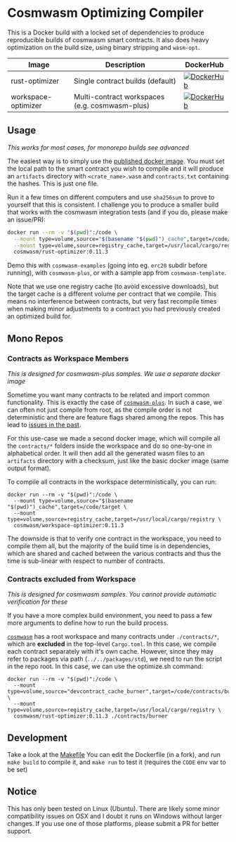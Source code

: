 # Cosmwasm Optimizing Compiler

This is a Docker build with a locked set of dependencies to produce
reproducible builds of cosmwasm smart contracts. It also does heavy
optimization on the build size, using binary stripping and `wasm-opt`.

| Image               | Description | DockerHub |
|---------------------|-------------|-----------|
| rust-optimizer      | Single contract builds (default) | [![DockerHub](https://img.shields.io/docker/v/cosmwasm/rust-optimizer?sort=semver&style=plastic)](https://hub.docker.com/r/cosmwasm/rust-optimizer) |
| workspace-optimizer | Multi-contract workspaces (e.g. cosmwasm-plus) | [![DockerHub](https://img.shields.io/docker/v/cosmwasm/workspace-optimizer?sort=semver&style=plastic)](https://hub.docker.com/r/cosmwasm/workspace-optimizer) |

## Usage

*This works for most cases, for monorepo builds see advanced*

The easiest way is to simply use the [published docker image](https://hub.docker.com/r/cosmwasm/rust-optimizer).
You must set the local path to the smart contract you wish to compile and
it will produce an `artifacts` directory with `<crate_name>.wasm`
and `contracts.txt` containing the hashes. This is just one file.

Run it a few times on different computers
and use `sha256sum` to prove to yourself that this is consistent. I challenge
you to produce a smaller build that works with the cosmwasm integration tests
(and if you do, please make an issue/PR):

```sh
docker run --rm -v "$(pwd)":/code \
  --mount type=volume,source="$(basename "$(pwd)")_cache",target=/code/target \
  --mount type=volume,source=registry_cache,target=/usr/local/cargo/registry \
  cosmwasm/rust-optimizer:0.11.3
```

Demo this with `cosmwasm-examples` (going into eg. `erc20` subdir before running),
with `cosmwasm-plus`, or with a sample app from `cosmwasm-template`.

Note that we use one registry cache (to avoid excessive downloads), but the target cache is a different volume per
contract that we compile. This means no interference between contracts, but very fast recompile times when making
minor adjustments to a contract you had previously created an optimized build for.

## Mono Repos

### Contracts as Workspace Members

*This is designed for cosmwasm-plus samples. We use a separate docker image*

Sometime you want many contracts to be related and import common functionality. This is
exactly the case of [`cosmwasm-plus`](https://github.com/CosmWasm/cosmwasm-plus).
In such a case, we can often not just compile from root, as the compile order is
not deterministic and there are feature flags shared among the repos.
This has lead to [issues in the past](https://github.com/CosmWasm/rust-optimizer/issues/21).

For this use-case we made a second docker image, which will compile all the
`contracts/*` folders inside the workspace and do so one-by-one in alphabetical order.
It will then add all the generated wasm files to an `artifacts` directory with a checksum,
just like the basic docker image (same output format).

To compile all contracts in the workspace deterministically, you can run:

```shell
docker run --rm -v "$(pwd)":/code \
  --mount type=volume,source="$(basename "$(pwd)")_cache",target=/code/target \
  --mount type=volume,source=registry_cache,target=/usr/local/cargo/registry \
  cosmwasm/workspace-optimizer:0.11.3
```

The downside is that to verify one contract in the workspace, you need to compile them
all, but the majority of the build time is in dependencies, which are shared and cached
between the various contracts and thus the time is sub-linear with respect to number
of contracts.

### Contracts excluded from Workspace

*This is designed for cosmwasm samples. You cannot provide automatic verification for these*

If you have a more complex build environment, you need to pass a few more
arguments to define how to run the build process.

[`cosmwasm`](https://github.com/CosmWasm/cosmwasm) has a root workspace
and many contracts under `./contracts/*`, which are **excluded** in the
top-level `Cargo.toml`. In this case, we compile each contract separately
with it's own cache. However, since they may refer to packages via path
(`../../packages/std`), we need to run the script in the repo root. In this
case, we can use the optimize.sh command:

```shell
docker run --rm -v "$(pwd)":/code \
  --mount type=volume,source="devcontract_cache_burner",target=/code/contracts/burner/target \
  --mount type=volume,source=registry_cache,target=/usr/local/cargo/registry \
  cosmwasm/rust-optimizer:0.11.3 ./contracts/burner
```

## Development

Take a look at the [Makefile](https://github.com/CosmWasm/rust-optimizer/blob/master/Makefile)
You can edit the Dockerfile (in a fork), and run `make build` to compile it,
and `make run` to test it (requires the `CODE` env var to be set)

## Notice

This has only been tested on Linux (Ubuntu). There are likely some minor compatibility
issues on OSX and I doubt it runs on Windows without larger changes. If you use one of
those platforms, please submit a PR for better support.
